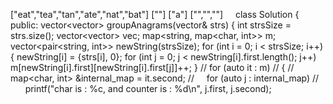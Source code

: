 ["eat","tea","tan","ate","nat","bat"]
[""]
["a"]
["","",""]
​
​
​
​
class Solution {
public:
vector<vector<string>> groupAnagrams(vector<string>& strs) {
int strsSize = strs.size();
vector<vector<string>> vec;
map<string, map<char, int>> m;
vector<pair<string, int>> newString(strsSize);
for (int i = 0; i < strsSize; i++)
{
newString[i] = {strs[i], 0};
for (int j = 0; j < newString[i].first.length(); j++)
m[newString[i].first][newString[i].first[j]]++;
}
// for (auto it : m)
// {
//     map<char, int> &internal_map = it.second;
//     for (auto j : internal_map)
//         printf("char is : %c, and counter is : %d\n", j.first, j.second);